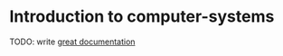 # Introduction to computer-systems

TODO: write [great documentation](http://jacobian.org/writing/what-to-write/)
